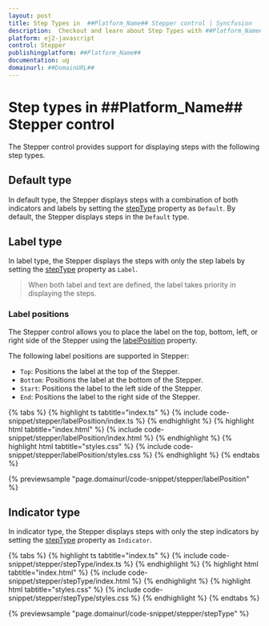 ```yaml
---
layout: post
title: Step Types in  ##Platform_Name## Stepper control | Syncfusion
description:  Checkout and learn about Step Types with ##Platform_Name## Stepper control of Syncfusion Essential JS 2 and more details.
platform: ej2-javascript
control: Stepper
publishingplatform: ##Platform_Name##
documentation: ug
domainurl: ##DomainURL##
---
```


# Step types in ##Platform_Name## Stepper control

The Stepper control provides support for displaying steps with the following step types.

## Default type

In default type, the Stepper displays steps with a combination of both indicators and labels by setting the [stepType](https://ej2.syncfusion.com/documentation/api/stepper#steptype) property as `Default`. By default, the Stepper displays steps in the `Default` type.

## Label type

In label type, the Stepper displays the steps with only the step labels by setting the [stepType](https://ej2.syncfusion.com/documentation/api/stepper#steptype) property as `Label`.

> When both label and text are defined, the label takes priority in displaying the steps.

### Label positions

The Stepper control allows you to place the label on the top, bottom, left, or right side of the Stepper using the [labelPosition](https://ej2.syncfusion.com/documentation/api/stepper#labelposition) property. 

The following label positions are supported in Stepper:

* `Top`: Positions the label at the top of the Stepper.
* `Bottom`: Positions the label at the bottom of the Stepper.
* `Start`: Positions the label to the left side of the Stepper.
* `End`: Positions the label to the right side of the Stepper.

{% tabs %}
{% highlight ts tabtitle="index.ts" %}
{% include code-snippet/stepper/labelPosition/index.ts %}
{% endhighlight %}
{% highlight html tabtitle="index.html" %}
{% include code-snippet/stepper/labelPosition/index.html %}
{% endhighlight %}
{% highlight html tabtitle="styles.css" %}
{% include code-snippet/stepper/labelPosition/styles.css %}
{% endhighlight %}
{% endtabs %}

{% previewsample "page.domainurl/code-snippet/stepper/labelPosition" %}

## Indicator type

In indicator type, the Stepper displays steps with only the step indicators  by setting the [stepType](https://ej2.syncfusion.com/documentation/api/stepper#steptype) property as `Indicator`.

{% tabs %}
{% highlight ts tabtitle="index.ts" %}
{% include code-snippet/stepper/stepType/index.ts %}
{% endhighlight %}
{% highlight html tabtitle="index.html" %}
{% include code-snippet/stepper/stepType/index.html %}
{% endhighlight %}
{% highlight html tabtitle="styles.css" %}
{% include code-snippet/stepper/stepType/styles.css %}
{% endhighlight %}
{% endtabs %}

{% previewsample "page.domainurl/code-snippet/stepper/stepType" %}